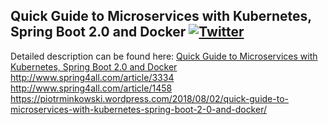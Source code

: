 ## Quick Guide to Microservices with Kubernetes, Spring Boot 2.0 and Docker  [![Twitter](https://img.shields.io/twitter/follow/piotr_minkowski.svg?style=social&logo=twitter&label=Follow%20Me)](https://twitter.com/piotr_minkowski)

Detailed description can be found here: [Quick Guide to Microservices with Kubernetes, Spring Boot 2.0 and Docker](https://piotrminkowski.wordpress.com/2018/08/02/quick-guide-to-microservices-with-kubernetes-spring-boot-2-0-and-docker/) 
http://www.spring4all.com/article/3334
http://www.spring4all.com/article/1458
https://piotrminkowski.wordpress.com/2018/08/02/quick-guide-to-microservices-with-kubernetes-spring-boot-2-0-and-docker/